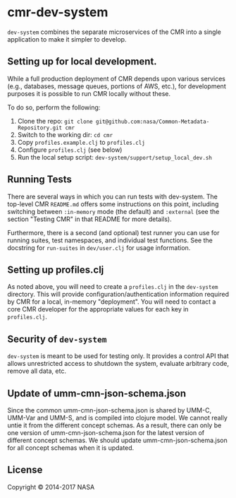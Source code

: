 # cmr-dev-system

`dev-system` combines the separate microservices of the CMR into a single
application to make it simpler to develop.

## Setting up for local development.

While a full production deployment of CMR depends upon various services (e.g.,
databases, message queues, portions of AWS, etc.), for development purposes it
is possible to run CMR locally without these.

To do so, perform the following:

1. Clone the repo: `git clone git@github.com:nasa/Common-Metadata-Repository.git cmr`
2. Switch to the working dir: `cd cmr`
3. Copy `profiles.example.clj` to `profiles.clj`
4. Configure `profiles.clj` (see below)
3. Run the local setup script: `dev-system/support/setup_local_dev.sh`

## Running Tests

There are several ways in which you can run tests with dev-system. The
top-level CMR `README.md` offers some instructions on this point, including
switching between `:in-memory` mode (the default) and `:external` (see the
section "Testing CMR" in that README for more details).

Furthermore, there is a second (and optional) test runner you can use for
running suites, test namespaces, and individual test functions. See the
docstring for `run-suites` in `dev/user.clj` for usage information.

## Setting up profiles.clj

As noted above, you will need to create a `profiles.clj` in the `dev-system`
directory. This will provide configuration/authentication information required
by CMR for a local, in-memory "deployment". You will need to contact a core
CMR developer for the appropriate values for each key in `profiles.clj`.

## Security of `dev-system`

`dev-system` is meant to be used for testing only. It provides a control API
that allows unrestricted access to shutdown the system, evaluate arbitrary
code, remove all data, etc.

## Update of umm-cmn-json-schema.json

Since the common umm-cmn-json-schema.json is shared by UMM-C, UMM-Var and UMM-S, and is compiled into clojure model. We cannot really untie it from the different concept schemas. As a result, there can only be one version of umm-cmn-json-schema.json for the latest version of different concept schemas. We should update umm-cmn-json-schema.json for all concept schemas when it is updated.

## License

Copyright © 2014-2017 NASA
